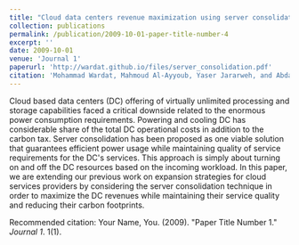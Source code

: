 ```yaml
---
title: "Cloud data centers revenue maximization using server consolidation: Modeling and evaluation."
collection: publications
permalink: /publication/2009-10-01-paper-title-number-4
excerpt: ''
date: 2009-10-01
venue: 'Journal 1'
paperurl: 'http://wardat.github.io/files/server_consolidation.pdf'
citation: 'Mohammad Wardat, Mahmoud Al-Ayyoub, Yaser Jararweh, and Abdallah A. Khreishah."Cloud data centers revenue maximization using server consolidation: Modeling and evaluation." IEEE INFOCOM 2018-IEEE Conference on Computer Communications Workshops (INFOCOM WKSHPS). IEEE, 2018.'
---
```

Cloud based data centers (DC) offering of virtually unlimited processing and storage capabilities faced a critical downside related to the enormous power consumption requirements. Powering and cooling DC has considerable share of the total DC operational costs in addition to the carbon tax. Server consolidation has been proposed as one viable solution that guarantees efficient power usage while maintaining quality of service requirements for the DC's services. This approach is simply about turning on and off the DC resources based on the incoming workload. In this paper, we are extending our previous work on expansion strategies for cloud services providers by considering the server consolidation technique in order to maximize the DC revenues while maintaining their service quality and reducing their carbon footprints.

<!-- [Download paper here](http://wardat.github.io/files/server_consolidation.pdf) -->

Recommended citation: Your Name, You. (2009). "Paper Title Number 1." <i>Journal 1</i>. 1(1).